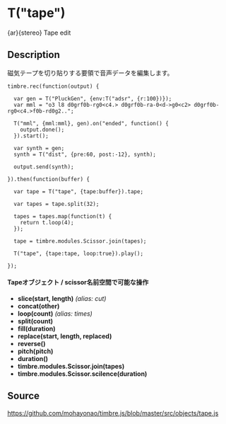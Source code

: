 T("tape")
=========
{ar}{stereo} Tape edit

## Description ##

磁気テープを切り貼りする要領で音声データを編集します。

```timbre
timbre.rec(function(output) {
  
  var gen = T("PluckGen", {env:T("adsr", {r:100})});
  var mml = "o3 l8 d0grf0b-rg0<c4.> d0grf0b-ra-0<d->g0<c2> d0grf0b-rg0<c4.>f0b-rd0g2..";
  
  T("mml", {mml:mml}, gen).on("ended", function() {
    output.done();
  }).start();
  
  var synth = gen;
  synth = T("dist", {pre:60, post:-12}, synth);
  
  output.send(synth);
  
}).then(function(buffer) {
  
  var tape = T("tape", {tape:buffer}).tape;
  
  var tapes = tape.split(32);
  
  tapes = tapes.map(function(t) {
    return t.loop(4);
  });
  
  tape = timbre.modules.Scissor.join(tapes);
  
  T("tape", {tape:tape, loop:true}).play();
  
});
```

#### Tapeオブジェクト / scissor名前空間で可能な操作 ####

- **slice(start, length)** *(alias: cut)*
- **concat(other)**
- **loop(count)**  *(alias: times)*
- **split(count)**
- **fill(duration)**
- **replace(start, length, replaced)**
- **reverse()**
- **pitch(pitch)**
- **duration()**
- **timbre.modules.Scissor.join(tapes)**
- **timbre.modules.Scissor.scilence(duration)**

## Source ##
https://github.com/mohayonao/timbre.js/blob/master/src/objects/tape.js
